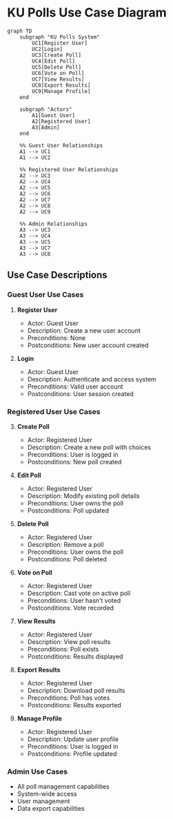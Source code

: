 # KU Polls Use Case Diagram

```mermaid
graph TD
    subgraph "KU Polls System"
        UC1[Register User]
        UC2[Login]
        UC3[Create Poll]
        UC4[Edit Poll]
        UC5[Delete Poll]
        UC6[Vote on Poll]
        UC7[View Results]
        UC8[Export Results]
        UC9[Manage Profile]
    end

    subgraph "Actors"
        A1[Guest User]
        A2[Registered User]
        A3[Admin]
    end

    %% Guest User Relationships
    A1 --> UC1
    A1 --> UC2

    %% Registered User Relationships
    A2 --> UC3
    A2 --> UC4
    A2 --> UC5
    A2 --> UC6
    A2 --> UC7
    A2 --> UC8
    A2 --> UC9

    %% Admin Relationships
    A3 --> UC3
    A3 --> UC4
    A3 --> UC5
    A3 --> UC7
    A3 --> UC8
```

## Use Case Descriptions

### Guest User Use Cases
1. **Register User**
   - Actor: Guest User
   - Description: Create a new user account
   - Preconditions: None
   - Postconditions: New user account created

2. **Login**
   - Actor: Guest User
   - Description: Authenticate and access system
   - Preconditions: Valid user account
   - Postconditions: User session created

### Registered User Use Cases
3. **Create Poll**
   - Actor: Registered User
   - Description: Create a new poll with choices
   - Preconditions: User is logged in
   - Postconditions: New poll created

4. **Edit Poll**
   - Actor: Registered User
   - Description: Modify existing poll details
   - Preconditions: User owns the poll
   - Postconditions: Poll updated

5. **Delete Poll**
   - Actor: Registered User
   - Description: Remove a poll
   - Preconditions: User owns the poll
   - Postconditions: Poll deleted

6. **Vote on Poll**
   - Actor: Registered User
   - Description: Cast vote on active poll
   - Preconditions: User hasn't voted
   - Postconditions: Vote recorded

7. **View Results**
   - Actor: Registered User
   - Description: View poll results
   - Preconditions: Poll exists
   - Postconditions: Results displayed

8. **Export Results**
   - Actor: Registered User
   - Description: Download poll results
   - Preconditions: Poll has votes
   - Postconditions: Results exported

9. **Manage Profile**
   - Actor: Registered User
   - Description: Update user profile
   - Preconditions: User is logged in
   - Postconditions: Profile updated

### Admin Use Cases
- All poll management capabilities
- System-wide access
- User management
- Data export capabilities 